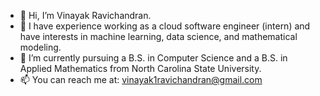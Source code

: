 - 👋 Hi, I’m Vinayak Ravichandran.
- 👀 I have experience working as a cloud software engineer (intern) and have interests in machine learning, data science, and mathematical modeling.
- 🌱 I’m currently pursuing a B.S. in Computer Science and a B.S. in Applied Mathematics from North Carolina State University.
- 📫 You can reach me at: vinayak1ravichandran@gmail.com

<!---
vravich01/vravich01 is a ✨ special ✨ repository because its `README.md` (this file) appears on your GitHub profile.
You can click the Preview link to take a look at your changes.
--->
